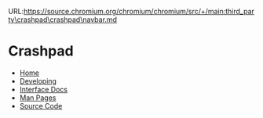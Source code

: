 URL:https://source.chromium.org/chromium/chromium/src/+/main:third_party\crashpad\crashpad\navbar.md
<!--
Copyright 2016 The Crashpad Authors

Licensed under the Apache License, Version 2.0 (the "License");
you may not use this file except in compliance with the License.
You may obtain a copy of the License at

    http://www.apache.org/licenses/LICENSE-2.0

Unless required by applicable law or agreed to in writing, software
distributed under the License is distributed on an "AS IS" BASIS,
WITHOUT WARRANTIES OR CONDITIONS OF ANY KIND, either express or implied.
See the License for the specific language governing permissions and
limitations under the License.
-->

# Crashpad

 * [Home][home]
 * [Developing](/doc/developing.md)
 * [Interface Docs](https://crashpad.chromium.org/doxygen/)
 * [Man Pages](/doc/man.md)
 * [Source Code](https://chromium.googlesource.com/crashpad/crashpad/)

[home]: /README.md
